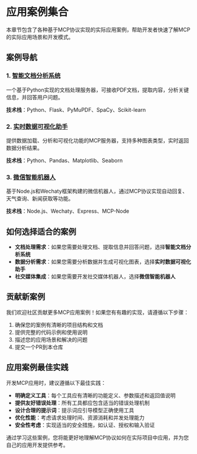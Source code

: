 # 应用案例集合

本章节包含了各种基于MCP协议实现的实际应用案例，帮助开发者快速了解MCP的实际应用场景和开发模式。

## 案例导航

### 1. [智能文档分析系统](./python-examples.md#智能文档分析系统)
一个基于Python实现的文档处理服务器，可接收PDF文档，提取内容，分析关键信息，并回答用户问题。

**技术栈**：Python、Flask、PyMuPDF、SpaCy、Scikit-learn

### 2. [实时数据可视化助手](./python-examples.md#实时数据可视化助手)
提供数据加载、分析和可视化功能的MCP服务器，支持多种图表类型，实时返回数据分析结果。

**技术栈**：Python、Pandas、Matplotlib、Seaborn

### 3. [微信智能机器人](./wechat-bot.md)
基于Node.js和Wechaty框架构建的微信机器人，通过MCP协议实现自动回复、天气查询、新闻获取等功能。

**技术栈**：Node.js、Wechaty、Express、MCP-Node

## 如何选择适合的案例

- **文档处理需求**：如果您需要处理文档、提取信息并回答问题，选择**智能文档分析系统**
- **数据分析需求**：如果您需要分析数据并生成可视化图表，选择**实时数据可视化助手**
- **社交媒体集成**：如果您需要开发社交媒体机器人，选择**微信智能机器人**

## 贡献新案例

我们欢迎社区贡献更多MCP应用案例！如果您有有趣的实现，请遵循以下步骤：

1. 确保您的案例有清晰的项目结构和文档
2. 提供完整的代码示例和使用说明
3. 描述您的应用场景和解决的问题
4. 提交一个PR到本仓库

## 应用案例最佳实践

开发MCP应用时，建议遵循以下最佳实践：

- **明确定义工具**：每个工具应有清晰的功能定义、参数描述和返回值说明
- **提供友好错误处理**：所有工具都应包含适当的错误处理机制
- **设计合理的提示词**：提示词应引导模型正确使用工具
- **优化性能**：考虑请求处理时间、资源消耗和并发处理能力
- **安全性考虑**：实现适当的安全措施，如认证、授权和输入验证

通过学习这些案例，您将能更好地理解MCP协议如何在实际项目中应用，并为您自己的应用开发提供参考。 